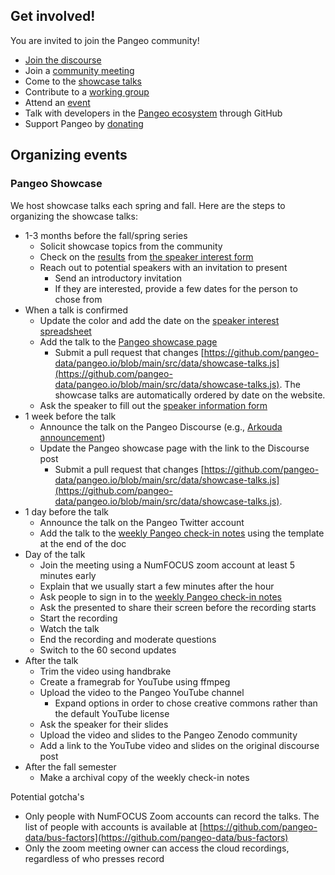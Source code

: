 ## Get involved!

You are invited to join the Pangeo community!

- [Join the discourse](https://discourse.pangeo.io/)
- Join a [community meeting](https://www.pangeo.io/meetings)
- Come to the [showcase talks](https://www.pangeo.io/meetings)
- Contribute to a [working group](https://www.pangeo.io/meetings)
- Attend an [event](https://www.pangeo.io/meetings)
- Talk with developers in the [Pangeo ecosystem](https://www.pangeo.io/#ecosystem) through GitHub
- Support Pangeo by [donating](https://www.pangeo.io/#donate)

## Organizing events

### Pangeo Showcase

We host showcase talks each spring and fall. Here are the steps to organizing the showcase talks:

- 1-3 months before the fall/spring series
  - Solicit showcase topics from the community
  - Check on the [results](https://docs.google.com/spreadsheets/d/1avK1VnXOXIlwlIaUHBWdv7qH-1AwEiEbikBv8wCb_WQ/edit?usp=sharing) from [the speaker interest form](https://docs.google.com/forms/d/e/1FAIpQLSddb5s_nM5So48mTk1SkTxRPKfE0fvdx73ZsyAt--v87BK3vw/viewform)
  - Reach out to potential speakers with an invitation to present
    - Send an introductory invitation
    - If they are interested, provide a few dates for the person to chose from
- When a talk is confirmed
  - Update the color and add the date on the [speaker interest spreadsheet](https://docs.google.com/spreadsheets/d/1avK1VnXOXIlwlIaUHBWdv7qH-1AwEiEbikBv8wCb_WQ/edit?usp=sharing)
  - Add the talk to the [Pangeo showcase page](https://www.pangeo.io/showcase)
    - Submit a pull request that changes [https://github.com/pangeo-data/pangeo.io/blob/main/src/data/showcase-talks.js](https://github.com/pangeo-data/pangeo.io/blob/main/src/data/showcase-talks.js). The showcase talks are automatically ordered by date on the website.
  - Ask the speaker to fill out the [speaker information form](https://docs.google.com/forms/d/e/1FAIpQLSf_wb5TrTJ6MthH9rzOJm13Qg82QzCEGWSwGw-_JnDCoQrL1g/viewform)
- 1 week before the talk
  - Announce the talk on the Pangeo Discourse (e.g., [Arkouda announcement](https://discourse.pangeo.io/t/pangeo-showcase-arkouda-as-an-xarray-backend-for-hpc/4693))
  - Update the Pangeo showcase page with the link to the Discourse post
    - Submit a pull request that changes [https://github.com/pangeo-data/pangeo.io/blob/main/src/data/showcase-talks.js](https://github.com/pangeo-data/pangeo.io/blob/main/src/data/showcase-talks.js).
- 1 day before the talk
  - Announce the talk on the Pangeo Twitter account
  - Add the talk to the [weekly Pangeo check-in notes](https://docs.google.com/document/d/1BkL0arf1Lz6fHgVBEJNxKbFmVN8glNQXmDKdsuT0GcU/edit?tab=t.0#heading=h.3ic01bys7ty2) using the template at the end of the doc
- Day of the talk
  - Join the meeting using a NumFOCUS zoom account at least 5 minutes early
  - Explain that we usually start a few minutes after the hour
  - Ask people to sign in to the [weekly Pangeo check-in notes](https://docs.google.com/document/d/1BkL0arf1Lz6fHgVBEJNxKbFmVN8glNQXmDKdsuT0GcU/edit?tab=t.0#heading=h.3ic01bys7ty2)
  - Ask the presented to share their screen before the recording starts
  - Start the recording
  - Watch the talk
  - End the recording and moderate questions
  - Switch to the 60 second updates
- After the talk
  - Trim the video using handbrake
  - Create a framegrab for YouTube using ffmpeg
  - Upload the video to the Pangeo YouTube channel
    - Expand options in order to chose creative commons rather than the default YouTube license
  - Ask the speaker for their slides
  - Upload the video and slides to the Pangeo Zenodo community
  - Add a link to the YouTube video and slides on the original discourse post
- After the fall semester
  - Make a archival copy of the weekly check-in notes

Potential gotcha's

- Only people with NumFOCUS Zoom accounts can record the talks. The list of people with accounts is available at [https://github.com/pangeo-data/bus-factors](https://github.com/pangeo-data/bus-factors)
- Only the zoom meeting owner can access the cloud recordings, regardless of who presses record
